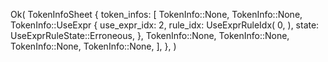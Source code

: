 Ok(
    TokenInfoSheet {
        token_infos: [
            TokenInfo::None,
            TokenInfo::None,
            TokenInfo::UseExpr {
                use_expr_idx: 2,
                rule_idx: UseExprRuleIdx(
                    0,
                ),
                state: UseExprRuleState::Erroneous,
            },
            TokenInfo::None,
            TokenInfo::None,
            TokenInfo::None,
            TokenInfo::None,
        ],
    },
)
